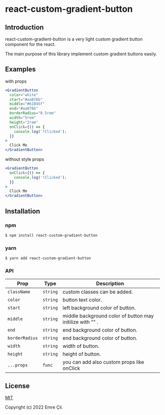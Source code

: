 # react-custom-gradient-button

## Introduction

react-custom-gradient-button is a very light custom gradient button component for the react.

The main purpose of this library implement custom gradient buttons easily.

## Examples

with props

```jsx
<GradientButton
  color="white"
  start="#aa076b"
  middle="#61045f"
  end="#aa076b"
  borderRadius="0.5rem"
  width="5rem"
  height="2rem"
  onClick={() => {
    console.log('!Clicked');
  }}
>
  Click Me
</GradientButton>
```

without style props

```jsx
<GradientButton
  onClick={() => {
    console.log('!Clicked');
  }}
>
  Click Me
</GradientButton>
```

## Installation

### npm

```sh
$ npm install react-custom-gradient-button
```

### yarn

```sh
$ yarn add react-custom-gradient-button
```

### API

| Prop           | Type     | Description                                               |
| -------------- | -------- | --------------------------------------------------------- |
| `className`    | `string` | custom classes can be added.                              |
| `color`        | `string` | button text color.                                        |
| `start`        | `string` | left background color of button.                          |
| `middle`       | `string` | middle background color of button may initilize with "" . |
| `end`          | `string` | end background color of button.                           |
| `borderRadius` | `string` | end background color of button.                           |
| `width`        | `string` | width of button.                                          |
| `height`       | `string` | height of button.                                         |
| `...props`     | `func`   | you can add also custom props like onClick                |

## License

[MIT](http://opensource.org/licenses/MIT)

Copyright (c) 2022 Emre Çil.
